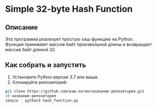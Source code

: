 # Simple 32-byte Hash Function

## Описание

Эта программа реализует простую хэш-функцию на Python.  
Функция принимает массив байт произвольной длины и возвращает массив байт длиной 32.

## Как собрать и запустить

1. Установите Python версии 3.7 или выше.
2. Клонируйте репозиторий:

```bash
git clone https://github.com/ваш-логин/название-репозитория.git
cd название-репозитория
запуск - python3 hash_function.py